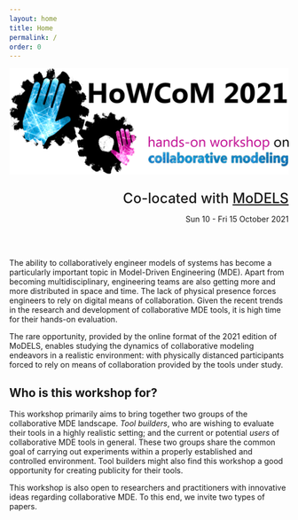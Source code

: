 ```yaml
---
layout: home
title: Home
permalink: /
order: 0
---
```


<!-- <div style="width:100%;text-align:center;background:crimson;color:white;font-weight:500;padding:5px 2px 5px 2px;"><b>IMPORTANT!</b> This is a test message. (10.05.2021.)</div> -->

![howcom](/assets/howcom-v2-trim-web-2.png)

<div style="text-align: right">
<p style="font-size:25px;margin-bottom:0px;font-weight:500;">Co-located with <a href="http://www.modelsconference.org">MoDELS</a></p>
<p>Sun 10 - Fri 15 October 2021</p>
<br/><br/></div>

The ability to collaboratively engineer models of systems has become a particularly important topic in Model-Driven Engineering (MDE). Apart from becoming multidisciplinary, engineering teams are also getting more and more distributed in space and time. The lack of physical presence forces engineers to rely on digital means of collaboration. Given the recent trends in the research and development of collaborative MDE tools, it is high time for their hands-on evaluation.

The rare opportunity, provided by the online format of the 2021 edition of MoDELS, enables studying the dynamics of collaborative modeling endeavors in a realistic environment: with physically distanced participants forced to rely on means of collaboration provided by the tools under study.

## Who is this workshop for?

This workshop primarily aims to bring together two groups of the collaborative MDE landscape. <i>Tool builders</i>, who are wishing to evaluate their tools in a highly realistic setting; and the current or potential <i>users</i> of collaborative MDE tools in general. These two groups share the common goal of carrying out experiments within a properly established and controlled environment. Tool builders might also find this workshop a good opportunity for creating publicity for their tools.

This workshop is also open to researchers and practitioners with innovative ideas regarding collaborative MDE. To this end, we invite two types of papers.
